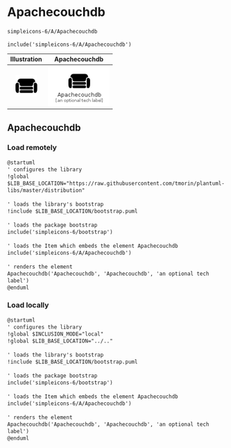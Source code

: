 # Apachecouchdb


```text
simpleicons-6/A/Apachecouchdb
```

```text
include('simpleicons-6/A/Apachecouchdb')
```



| Illustration | Apachecouchdb |
| :---: | :---: |
| ![illustration for Illustration](../../simpleicons-6/A/Apachecouchdb.png) | ![illustration for Apachecouchdb](../../simpleicons-6/A/Apachecouchdb.Local.png) |




## Apachecouchdb

### Load remotely
```plantuml
@startuml
' configures the library
!global $LIB_BASE_LOCATION="https://raw.githubusercontent.com/tmorin/plantuml-libs/master/distribution"

' loads the library's bootstrap
!include $LIB_BASE_LOCATION/bootstrap.puml

' loads the package bootstrap
include('simpleicons-6/bootstrap')

' loads the Item which embeds the element Apachecouchdb
include('simpleicons-6/A/Apachecouchdb')

' renders the element
Apachecouchdb('Apachecouchdb', 'Apachecouchdb', 'an optional tech label')
@enduml
```

### Load locally
```plantuml
@startuml
' configures the library
!global $INCLUSION_MODE="local"
!global $LIB_BASE_LOCATION="../.."

' loads the library's bootstrap
!include $LIB_BASE_LOCATION/bootstrap.puml

' loads the package bootstrap
include('simpleicons-6/bootstrap')

' loads the Item which embeds the element Apachecouchdb
include('simpleicons-6/A/Apachecouchdb')

' renders the element
Apachecouchdb('Apachecouchdb', 'Apachecouchdb', 'an optional tech label')
@enduml
```

